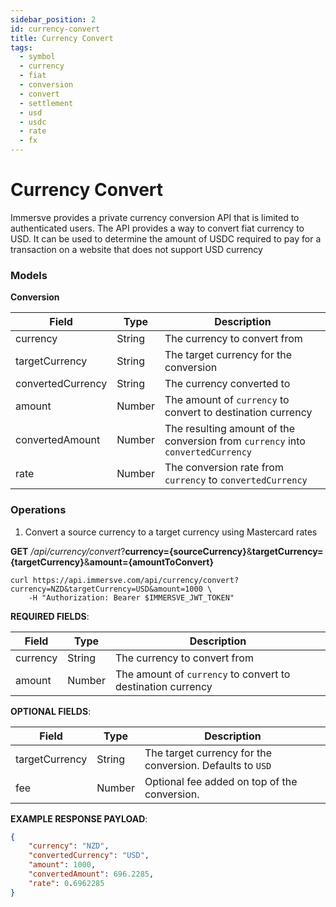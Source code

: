 ```yaml
---
sidebar_position: 2
id: currency-convert
title: Currency Convert
tags:
  - symbol
  - currency
  - fiat
  - conversion
  - convert
  - settlement
  - usd
  - usdc
  - rate
  - fx
---
```


# Currency Convert

Immersve provides a private currency conversion API that is limited to authenticated users.
The API provides a way to convert fiat currency to USD.
It can be used to determine the amount of USDC required to pay for a transaction on a website that
does not support USD currency

### Models

**Conversion**

| Field             | Type   | Description                                                                     |
|-------------------|--------|---------------------------------------------------------------------------------|
| currency          | String | The currency to convert from                                                    |
| targetCurrency    | String | The target currency for the conversion                                          |
| convertedCurrency | String | The currency converted to                                                       |
| amount            | Number | The amount of `currency` to convert to destination currency                     |
| convertedAmount   | Number | The resulting amount of the conversion from `currency` into `convertedCurrency` |
| rate              | Number | The conversion rate from `currency` to `convertedCurrency`                      |

### Operations

1. Convert a source currency to a target currency using Mastercard rates

**GET** */api/currency/convert*?**currency={sourceCurrency}**&**targetCurrency={targetCurrency}**&**amount={amountToConvert}**


```console
curl https://api.immersve.com/api/currency/convert?currency=NZD&targetCurrency=USD&amount=1000 \
	-H "Authorization: Bearer $IMMERSVE_JWT_TOKEN"
```

**REQUIRED FIELDS**:

| Field          | Type   | Description                                                                     |
|----------------|--------|---------------------------------------------------------------------------------|
| currency       | String | The currency to convert from                                                    |
| amount         | Number | The amount of `currency` to convert to destination currency                     |


**OPTIONAL FIELDS**:

| Field          | Type   | Description                                                                     |
|----------------|--------|---------------------------------------------------------------------------------|
| targetCurrency | String | The target currency for the conversion. Defaults to `USD`						|
| fee            | Number | Optional fee added on top of the conversion.                      				|

**EXAMPLE RESPONSE PAYLOAD**:

```json
{
    "currency": "NZD",
    "convertedCurrency": "USD",
    "amount": 1000,
    "convertedAmount": 696.2285,
    "rate": 0.6962285
}
```